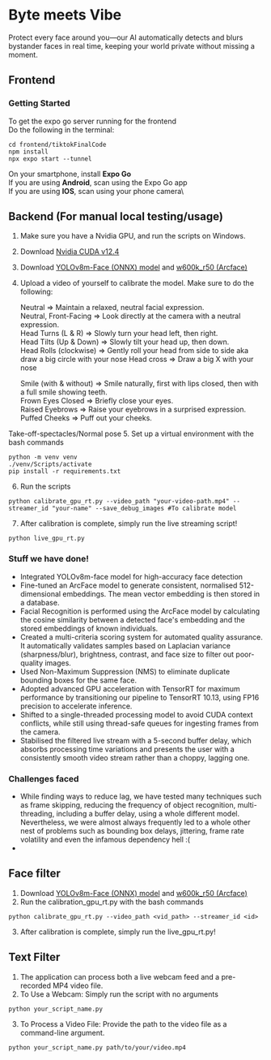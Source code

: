 # Byte meets Vibe

Protect every face around you—our AI automatically detects and blurs bystander faces in real time, keeping your world private without missing a moment.

## Frontend

### Getting Started
To get the expo go server running for the frontend\
Do the following in the terminal: 
```
cd frontend/tiktokFinalCode
npm install
npx expo start --tunnel
```
On your smartphone, install **Expo Go** \
If you are using **Android**, scan using the Expo Go app\
If you are using **IOS**, scan using your phone camera\

## Backend (For manual local testing/usage)
1. Make sure you have a Nvidia GPU, and run the scripts on Windows.
2. Download [Nvidia CUDA v12.4](https://developer.nvidia.com/cuda-12-4-1-download-archive?target_os=Windows&target_arch=x86_64&target_version=11&target_type=exe_local)  
3. Download [YOLOv8m-Face (ONNX) model](https://github.com/lindevs/yolov8-face) and [w600k_r50 (Arcface)](https://huggingface.co/maze/faceX/blob/e010b5098c3685fd00b22dd2aec6f37320e3d850/w600k_r50.onnx)
4. Upload a video of yourself to calibrate the model. Make sure to do the following:
   
   Neutral => Maintain a relaxed, neutral facial expression.  
   Neutral, Front-Facing => Look directly at the camera with a neutral expression.  
   Head Turns (L & R) => Slowly turn your head left, then right.  
   Head Tilts (Up & Down) => Slowly tilt your head up, then down.  
   Head Rolls (clockwise) => Gently roll your head from side to side aka draw a big circle with your nose 
   Head cross => Draw a big X with your nose
   
   Smile (with & without) => Smile naturally, first with lips closed, then with a full smile showing teeth.  
   Frown 
   Eyes Closed => Briefly close your eyes.  
   Raised Eyebrows => Raise your eyebrows in a surprised expression.  
   Puffed Cheeks => Puff out your cheeks.

Take-off-spectacles/Normal pose
5. Set up a virtual environment with the bash commands
```
python -m venv venv
./venv/Scripts/activate
pip install -r requirements.txt
```
6. Run the scripts 
```
python calibrate_gpu_rt.py --video_path "your-video-path.mp4" --streamer_id "your-name" --save_debug_images #To calibrate model
```
7. After calibration is complete, simply run the live streaming script!
```
python live_gpu_rt.py
```

### Stuff we have done!
- Integrated YOLOv8m-face model for high-accuracy face detection
- Fine-tuned an ArcFace model to generate consistent, normalised 512-dimensional embeddings. The mean vector embedding is then stored in a database.
- Facial Recognition is performed using the ArcFace model by calculating the cosine similarity between a detected face's embedding and the stored embeddings of known individuals.
- Created a multi-criteria scoring system for automated quality assurance. It automatically validates samples based on Laplacian variance (sharpness/blur), brightness, contrast, and face size to filter out poor-quality images.
- Used Non-Maximum Suppression (NMS) to eliminate duplicate bounding boxes for the same face.
- Adopted advanced GPU acceleration with TensorRT for maximum performance by transitioning our pipeline to TensorRT 10.13, using FP16 precision to accelerate inference. 
- Shifted to a single-threaded processing model to avoid CUDA context conflicts, while still using thread-safe queues for ingesting frames from the camera.
- Stabilised the filtered live stream with a 5-second buffer delay, which absorbs processing time variations and presents the user with a consistently smooth video stream rather than a choppy, lagging one.

### Challenges faced
- While finding ways to reduce lag, we have tested many techniques such as frame skipping, reducing the frequency of object recognition, multi-threading, including a buffer delay, using a whole different model. Nevertheless, we were almost always frequently led to a whole other nest of problems such as bounding box delays, jittering, frame rate volatility and even the infamous dependency hell :(
- 
## Face filter
1. Download [YOLOv8m-Face (ONNX) model](https://github.com/lindevs/yolov8-face) and [w600k_r50 (Arcface)](https://huggingface.co/maze/faceX/blob/e010b5098c3685fd00b22dd2aec6f37320e3d850/w600k_r50.onnx)
2. Run the calibration_gpu_rt.py with the bash commands
```
python calibrate_gpu_rt.py --video_path <vid_path> --streamer_id <id>
```
3. After calibration is complete, simply run the live_gpu_rt.py!

## Text Filter
1. The application can process both a live webcam feed and a pre-recorded MP4 video file.
2. To Use a Webcam:
   Simply run the script with no arguments
```
python your_script_name.py
```
3. To Process a Video File:
   Provide the path to the video file as a command-line argument.
```
python your_script_name.py path/to/your/video.mp4
```
